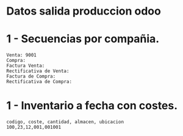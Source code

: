 # Datos salida produccion odoo

# 1 - Secuencias por compañia.
```
Venta: 9001
Compra:
Factura Venta:
Rectificativa de Venta:
Factura de Compra:
Rectificativa de Compra:
```
# 1 - Inventario a fecha con costes.
```
codigo, coste, cantidad, almacen, ubicacion
100,23,12,001,001001
```

